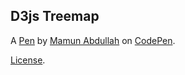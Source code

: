 D3js Treemap
------------


A [Pen](https://codepen.io/thetradecoder/pen/oNbPMdZ) by [Mamun Abdullah](https://codepen.io/thetradecoder) on [CodePen](https://codepen.io).

[License](https://codepen.io/thetradecoder/pen/oNbPMdZ/license).